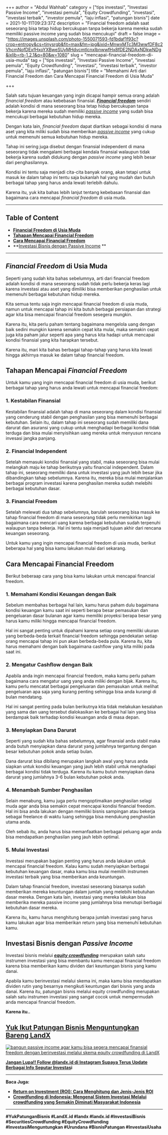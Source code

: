 +++
author = "Abdul Wahhab"
category = ["tips investasi", "Investasi Passive Income", "investasi pemula", "Equity Crowdfunding", "investasi", "investasi terbaik", "investor pemula", "laju inflasi", "patungan bisnis"]
date = 2021-10-11T09:23:37Z
description = "Financial freedom adalah saat seseorang bisa tetap hidup bercukupan tanpa bekerja karena mereka sudah memiliki passive income yang sudah bisa mencukupi"
draft = false
image = "https://images.unsplash.com/photo-1550071593-fd1bdaf1f93c?crop=entropy&cs=tinysrgb&fit=max&fm=jpg&ixid=MnwxMTc3M3wwfDF8c2VhcmNofDExfHxoYXBweSUyMHdvcmtlcnxlbnwwfHx8fDE2NDAxNDkwNDg&ixlib=rb-1.2.1&q=80&w=1080"
slug = "mencapai-financial-freedom-di-usia-muda"
tag = ["tips investasi", "Investasi Passive Income", "investasi pemula", "Equity Crowdfunding", "investasi", "investasi terbaik", "investor pemula", "laju inflasi", "patungan bisnis"]
title = "Memahami Arti dari Financial Freedom dan Cara Mencapai Financial Freedom di Usia Muda"

+++


Salah satu tujuan keuangan yang ingin dicapai hampir semua orang adalah _financial freedom_ atau kebebasan finansial. [_**Financial freedom**_](https://landx.id/) sendiri adalah kondisi di mana seseorang bisa tetap hidup bercukupan tanpa bekerja karena mereka sudah memiliki _[passive income](https://landx.id/project/)_ yang sudah bisa mencukupi berbagai kebutuhan hidup mereka.

Dengan kata lain, _financial freedom_ dapat diartikan sebagai kondisi di mana aset yang kita miliki sudah bisa memberikan [_passive income_](https://landx.id/project/) yang cukup untuk memenuhi semua kebutuhan hidup mereka.

Tahap ini sering juga disebut dengan finansial independent di mana seseorang tidak mengalami berbagai kendala finansial walaupun tidak bekerja karena sudah didukung dengan _passive income_ yang lebih besar dari penghasilannya.

Kondisi ini tentu saja menjadi cita-cita banyak orang, akan tetapi untuk masuk ke dalam tahap ini tentu saja bukanlah hal yang mudah dan butuh berbagai tahap yang harus anda lewati terlebih dahulu.

Karena itu, yuk kita bahas lebih lanjut tentang kebebasan finansial dan bagaimana cara mencapai _financial freedom_ di usia muda.

---

## Table of Content

* **[Financial Freedom di Usia Muda](#financial-freedom-di-usia-muda)**
* **[Tahapan Mencapai Financial Freedom](#tahapan-mencapai-financial-freedom)**
* **[Cara Mencapai Financial Freedom](#cara-mencapai-financial-freedom)**
* **[Investasi Bisnis dengan Passive Income](#investasi-bisnis-dengan-passive-income) **

---

## _Financial Freedom_ di Usia Muda

Seperti yang sudah kita bahas sebelumnya, arti dari financial freedom adalah kondisi di mana seseorang sudah tidak perlu bekerja keras lagi karena investasi atau aset yang dimiliki bisa memberikan penghasilan untuk memenuhi berbagai kebutuhan hidup mereka.

Kita semua tentu saja ingin mencapai financial freedom di usia muda, namun untuk mencapai tahap ini kita butuh berbagai persiapan dan strategi agar kita bisa mencapai financial freedom sesegera mungkin.

Karena itu, kita perlu paham tentang bagaimana mengelola uang dengan baik sedini mungkin karena semakin cepat kita mulai, maka semakin cepat juga kita paham jalur seperti apa yang harus kita hadapi untuk mencapai kondisi finansial yang kita harapkan tersebut.

Karena itu, mari kita bahas berbagai tahap-tahap yang harus kita lewati hingga akhirnya masuk ke dalam tahap financial freedom.

## Tahapan Mencapai _Financial Freedom_

Untuk kamu yang ingin mencapai financial freedom di usia muda, berikut berbagai tahap yang harus anda lewati untuk mencapai financial freedom:

### 1. Kestabilan Finansial

Kestabilan finansial adalah tahap di mana seseorang dalam kondisi finansial yang cenderung stabil dengan penghasilan yang bisa memenuhi berbagai kebutuhan. Selain itu, dalam tahap ini seseorang sudah memiliki dana darurat dan asuransi yang cukup untuk menghadapi berbagai kondisi tidak terduga dan bisa mulai menyisihkan uang mereka untuk menyusun rencana invesasi jangka panjang.

### 2. Financial Independent

Setelah memasuki kondisi finansial yang stabil, maka seseorang bisa mulai melangkah maju ke tahap berikutnya yaitu financial independent. Dalam tahap ini, seseorang memiliki dana untuk investasi yang jauh lebih besar jika dibandingkan tahap sebelumnya. Karena itu, mereka bisa mulai menjalankan berbagai program investasi karena penghasilan mereka sudah melebihi berbagai kebutuhan dasar.

### 3. Financial Freedom

Setelah melewati dua tahap sebelumnya, barulah seseorang bisa masuk ke tahap financial freedom di mana seseorang tidak perlu memikirkan lagi bagaimana cara mencari uang karena berbagai kebutuhan sudah terpenuhi walaupun tanpa bekerja. Hal ini tentu saja menjadi tujuan akhir dari rencana keuangan seseorang.

Untuk kamu yang ingin mencapai financial freedom di usia muda, berikut beberapa hal yang bisa kamu lakukan mulai dari sekarang.

## Cara Mencapai Financial Freedom

Berikut beberaap cara yang bisa kamu lakukan untuk mencapai financial freedom.

### 1. Memahami Kondisi Keuangan dengan Baik

Sebelum membahas berbagai hal lain, kamu harus paham dulu bagaimana kondisi keuangan kamu saat ini seperti berapa besar pemasukan dan pengeluaran dasar bulanan agar kamu memiliki proyeksi berapa besar yang harus kamu miliki hingga mencapai financial freedom.

Hal ini sangat penting untuk dipahami karena setiap orang memiliki ukuran yang berbeda-beda terkait financial freedom sehingga pendekatan setiap orang mencapai tahap ini pun akan berbeda-beda pula. Karena itu, kita harus memahami dengan baik bagaimana cashflow yang kita miliki pada saat ini.

### 2. Mengatur Cashflow dengan Baik

Apabila anda ingin mencapai financial freedom, maka kamu perlu paham bagaimana cara mengatur uang yang anda miliki dengan bijak. Karena itu, kamu perlu mencatat berbagai pengeluaran dan pemasukan untuk melihat pengeluaran apa saja yang kurang penting sehingga bisa anda kurangi di bulan mendatang.

Hal ini sangat penting pada bulan berikutnya ktia tidak melakukan kesalahan yang sama dan uang tersebut dialokasikan ke berbagai hal lain yang bisa berdampak baik terhadap kondisi keuangan anda di masa depan.

### 3. Menyiapkan Dana Darurat

Seperti yang sudah kita bahas sebelumnya, agar finansial anda stabil maka anda butuh menyiapkan dana darurat yang jumlahnya tergantung dengan besar kebutuhan pokok anda setiap bulan.

Dana darurat bisa dibilang merupakan langkah awal yang harus anda siapkan untuk kondisi keuangan yang jauh lebih stabil untuk menghadapi berbagai kondisi tidak terduga. Karena itu kamu butuh menyiapkan dana darurat yang jumlahnya 3-6 bulan kebutuhan pokok anda.

### 4. Menambah Sumber Penghasilan

Selain menabung, kamu juga perlu mengoptimalkan penghasilan selagi muda agar anda bisa semakin cepat mencapai kondisi financial freedom. Hal ini bisa anda lakukan dengan memiliki bisnis sampingan atau bekerja sebagai freelance di waktu luang sehingga bisa mendukung penghasilan utama anda.

Oleh sebab itu, anda harus bisa memanfaatkan berbagai peluang agar anda bisa mendapatkan penghasilan yang jauh lebih optimal.

### 5. Mulai Investasi

Investasi merupakan bagian penting yang harus anda lakukan untuk mencapai financial freedom. Kalau kamu sudah menyiapkan berbagai kebutuhan keuangan dasar, maka kamu bisa mulai memilih instrumen investasi terbaik yang bisa memberikan anda keuntungan.

Dalam tahap financial freedom, investasi seseorang biasanya sudah memberikan mereka keuntungan dalam jumlah yang melebihi kebutuhan dasar mereka. Dengan kata lain, investasi yang mereka lakukan bisa memberika mereka passive income yang jumlahnya bisa menutupi berbagai kebutuhan dasar mereka.

Karena itu, kamu harus menghitung berapa jumlah investasi yang harus kamu lakukan agar bisa memberikan return yang bisa memenuhi kebutuhan kamu.

## Investasi Bisnis dengan _Passive Income_

Investasi bisnis melalui **_[equity crowdfunding](https://landx.id/project/)_** merupakan salah satu instrumen investasi yang bisa membantu kamu mencapai financial freedom karena bisa memberikan kamu dividen dari keuntungan bisnis yang kamu danai.

Apabila kamu berinvestasi melalui skema ini, maka kamu bisa mendapatkan dividen rutin yang besarnya mengikuti keuntungan dari bisnis yang anda danai. Karena itu, patungan bisnis melalui equity crowdfunding merupakan salah satu instrumen investasi yang sangat cocok untuk mempermudah anda mencapai financial freedom.

**Karena itu..**

## [Yuk Ikut Patungan Bisnis Menguntungkan Bareng LandX](https://landx.id/project/)

[![bangun passive income agar kamu bisa segera mencapai finansial freedom dengan berinvestasi melalui skema equity crowdfunding di LandX](https://accountgram-production.sfo2.cdn.digitaloceanspaces.com/landx_ghost/2021/10/patungan-bisnis-menguntungkan-bareng-landx-3.png)](https://landx.id/project/)

[**Jangan Lupa!! Follow @landx.id di Instagram Supaya Terus Update Berbagai Info Seputar Investas**](https://instagram.com/landx.id?utm_medium=copy_link)**i**

---

**Baca Juga:**

* [**Return on Investment (ROI): Cara Menghitung dan Jenis-Jenis ROI**](https://landx.id/blog/return-on-investment-roi-adalah/)
* [**Crowdfunding di Indonesia: Mengenal Sistem Investasi Melalui crowdfunding yang Semakin Diminati Masyarakat Indonesia**](https://landx.id/blog/crowdfunding-di-indonesia-untuk-investasi/)

---

**#YukPatunganBisnis    #LandX.id    #landx         #landx.id    #InvestasiBisnis    #SecuritiesCrowdfunding #EquityCrowdfunding    #InvestasiMenguntungkan    #Urundana    #BisnisPatungan    #InvestasiUsaha**

